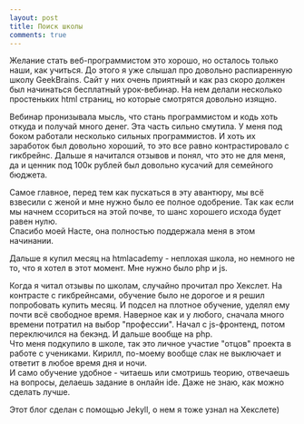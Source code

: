 ```yaml
---
layout: post
title: Поиск школы
comments: true
---
```


Желание стать веб-программистом это хорошо, но осталось только наши, как учиться. До этого я уже слышал про довольно распиаренную школу GeekBrains. Сайт у них очень приятный и как раз скоро должен был начинаться бесплатный урок-вебинар. На нем делали несколько простеньких html страниц, но которые смотрятся довольно изящно. 

Вебинар пронизывала мысль, что стань программистом и кодь хоть откуда и получай много денег. Эта часть сильно смутила. У меня под боком работали несколько сильных программистов. И хоть их заработок был довольно хороший, то это все равно контрастировало с гикбрейнс. Дальше я начитался отзывов и понял, что это не для меня, да и ценник под 100к рублей был довольно кусачий для семейного бюджета.

Самое главное, перед тем как пускаться в эту авантюру, мы всё взвесили с женой и мне нужно было ее полное одобрение. Так как если мы начнем ссориться на этой почве, то шанс хорошего исхода будет равен нулю.  
Спасибо моей Насте, она полностью поддержала меня в этом начинании.

Дальше я купил месяц на htmlacademy - неплохая школа, но немного не то, что я хотел в этот момент. Мне нужно было php и js.

Когда я читал отзывы по школам, случайно прочитал про Хекслет. На контрасте с гикбрейнсами, обучение было не дорогое и я решил попробовать купить месяц. И подсел на плотное обучение, уделял ему почти всё свободное время. Наверное как и у любого, сначала много времени потратил на выбор "профессии". Начал с js-фронтенд, потом переключился на бекэнд. И дальше вообще на php.  
Что меня подкупило в школе, так это личное участие "отцов" проекта в работе с учениками. Кирилл, по-моему вообще слак не выключает и ответит в любое время дня и ночи.  
И само обучение удобное - читаешь или смотришь теорию, отвечаешь на вопросы, делаешь задание в онлайн ide. Даже не знаю, как можно сделать лучше.

Этот блог сделан с помощью Jekyll, о нем я тоже узнал на Хекслете)